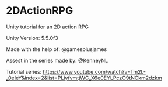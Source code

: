 # 2DActionRPG

Unity tutorial for an 2D action RPG

Unity Version: 5.5.0f3

Made with the help of: @gamesplusjames

Assest in the series made by: @KenneyNL

Tutorial series:
https://www.youtube.com/watch?v=Tm2L-_0eIeY&index=2&list=PLiyfvmtjWC_X6e0EYLPczO9tNCkm2dzkm
